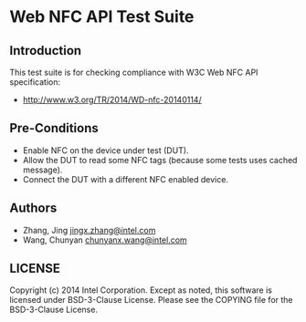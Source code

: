 # Web NFC API Test Suite

## Introduction

This test suite is for checking compliance with W3C Web NFC API specification:
* http://www.w3.org/TR/2014/WD-nfc-20140114/

## Pre-Conditions

* Enable NFC on the device under test (DUT).
* Allow the DUT to read some NFC tags (because some tests uses cached message).
* Connect the DUT with a different NFC enabled device.

## Authors

* Zhang, Jing <jingx.zhang@intel.com>
* Wang, Chunyan <chunyanx.wang@intel.com>

## LICENSE

Copyright (c) 2014 Intel Corporation.
Except as noted, this software is licensed under BSD-3-Clause License.
Please see the COPYING file for the BSD-3-Clause License.
